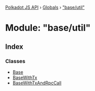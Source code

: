 [Polkadot JS API](../README.md) › [Globals](../globals.md) › ["base/util"](_base_util_.md)

# Module: "base/util"

## Index

### Classes

* [Base](../classes/_base_util_.base.md)
* [BaseWithTx](../classes/_base_util_.basewithtx.md)
* [BaseWithTxAndRpcCall](../classes/_base_util_.basewithtxandrpccall.md)
